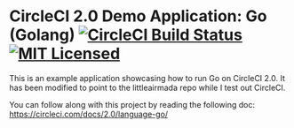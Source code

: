 # CircleCI 2.0 Demo Application: Go (Golang) [![CircleCI Build Status](https://circleci.com/gh/littleairmada/circleci-demo-go.svg?style=shield)](https://circleci.com/gh/littleairmada/circleci-demo-go) [![MIT Licensed](https://img.shields.io/badge/license-MIT-blue.svg)](https://raw.githubusercontent.com/circleci/cci-demo-react/master/LICENSE)

This is an example application showcasing how to run Go on CircleCI 2.0.  It has been modified to point to the littleairmada repo while I test out CircleCI.

You can follow along with this project by reading the following doc: https://circleci.com/docs/2.0/language-go/
